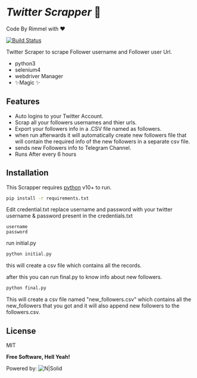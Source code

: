 # _Twitter Scrapper_  🤖
Code By Rimmel with ❤

[![Build Status](https://travis-ci.org/joemccann/dillinger.svg?branch=master)](https://travis-ci.org/joemccann/dillinger)


Twitter Scraper to scrape Follower username and Follower user Url.
- python3
- selenium4
- webdriver Manager
- ✨Magic ✨


## Features

- Auto logins to your Twitter Account.
- Scrap all your followers usernames and thier urls.
- Export your followers info in a .CSV file named as followers.
- when run afterwards it will automatically create new followers file that will contain the required info of the new followers in a separate csv file.
- sends new Followers info to Telegram Channel.
- Runs After every 6 hours
## Installation

This Scrapper requires [python](https://www.python.org/) v10+ to run.
``` bash
pip install -r requirements.txt
```
Edit credential.txt
replace username and password with your twitter username & password present in the credentials.txt
```
username
password
```
run initial.py
``` bash
python initial.py
```
this will create a csv file which contains all the records.

after this you can run final.py to know info about new followers.
``` bash
python final.py
```
This will create a csv file named "new_followers.csv" which contains all the new_followers that you got and it will also append new followers to the followers.csv.
## License

MIT

**Free Software, Hell Yeah!**

Powered by:
![N|Solid](https://cdn.iconscout.com/icon/free/png-64/python-2-226051.png)

